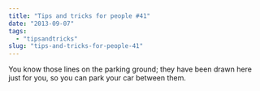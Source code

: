 ```yaml
---
title: "Tips and tricks for people #41"
date: "2013-09-07"
tags: 
  - "tipsandtricks"
slug: "tips-and-tricks-for-people-41"
---
```


You know those lines on the parking ground; they have been drawn here just for you, so you can park your car between them.
